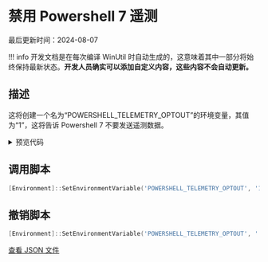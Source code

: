 # 禁用 Powershell 7 遥测

最后更新时间：2024-08-07


!!! info
     开发文档是在每次编译 WinUtil 时自动生成的，这意味着其中一部分将始终保持最新状态。**开发人员确实可以添加自定义内容，这些内容不会自动更新。**
## 描述

这将创建一个名为“POWERSHELL_TELEMETRY_OPTOUT”的环境变量，其值为“1”，这将告诉 Powershell 7 不要发送遥测数据。

<!-- BEGIN CUSTOM CONTENT -->

<!-- END CUSTOM CONTENT -->

<details>
<summary>预览代码</summary>

```json
{
  "Content": "Disable Powershell 7 Telemetry",
  "Description": "This will create an Environment Variable called 'POWERSHELL_TELEMETRY_OPTOUT' with a value of '1' which will tell Powershell 7 to not send Telemetry Data.",
  "category": "Essential Tweaks",
  "panel": "1",
  "Order": "a009_",
  "InvokeScript": [
    "[Environment]::SetEnvironmentVariable('POWERSHELL_TELEMETRY_OPTOUT', '1', 'Machine')"
  ],
  "UndoScript": [
    "[Environment]::SetEnvironmentVariable('POWERSHELL_TELEMETRY_OPTOUT', '', 'Machine')"
  ],
  "link": "https://christitustech.github.io/winutil/dev/tweaks/Essential-Tweaks/Powershell7Tele"
}
```

</details>

## 调用脚本

```powershell
[Environment]::SetEnvironmentVariable('POWERSHELL_TELEMETRY_OPTOUT', '1', 'Machine')

```
## 撤销脚本

```powershell
[Environment]::SetEnvironmentVariable('POWERSHELL_TELEMETRY_OPTOUT', '', 'Machine')

```

<!-- BEGIN SECOND CUSTOM CONTENT -->

<!-- END SECOND CUSTOM CONTENT -->


[查看 JSON 文件](https://github.com/ChrisTitusTech/winutil/tree/main/config/tweaks.json)
